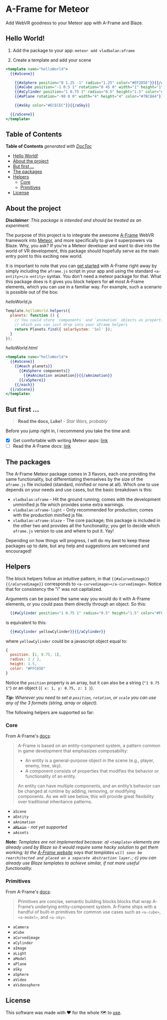 A-Frame for Meteor
===========================

Add WebVR goodness to your Meteor app with A-Frame and Blaze.

## Hello World!

1. Add the package to your app: `meteor add vladbalan:aframe`

2. Create a template and add your scene

```handlebars
<template name="helloWorld">
  {{#aScene}}

    {{#aSphere position="0 1.25 -1" radius="1.25" color="#EF2D5E"}}{{/aSphere}}
    {{#aCube position="-1 0.5 1" rotation="0 45 0" width="1" height="1" depth="1" color="#4CC3D9"}}{{/aCube}}
    {{#aCylinder position="1 0.75 1" radius="0.5" height="1.5" color="#FFC65D"}}{{/aCylinder}}
    {{#aPlane rotation="-90 0 0" width="4" height="4" color="#7BC8A4"}}{{/aPlane}}

    {{#aSky color="#ECECEC"}}{{/aSky}}

  {{/aScene}}
</template>
```
## Table of Contents
<!-- START doctoc generated TOC please keep comment here to allow auto update -->
<!-- DON'T EDIT THIS SECTION, INSTEAD RE-RUN doctoc TO UPDATE -->
**Table of Contents**  *generated with [DocToc](https://github.com/thlorenz/doctoc)*

- [Hello World!](#hello-world)
- [About the project](#about-the-project)
- [But first ...](#but-first-)
- [The packages](#the-packages)
- [Helpers](#helpers)
  - [Core](#core)
  - [Primitives](#primitives)
- [License](#license)

<!-- END doctoc generated TOC please keep comment here to allow auto update -->

## About the project

*__Disclaimer__: This package is intended and should be treated as an experiment.*

The purpose of this project is to integrate the awesome [A-Frame](https://aframe.io/) WebVR framework into [Meteor](https://www.meteor.com/), and more specifically to give it superpowers via Blaze. Why, you ask? If you're a Meteor developer and want to dive into the world of VR development, this package should hopefully serve as the main entry point to this exciting new world.

It is important to note that you can [get started](https://aframe.io/docs/guide/installation.html#Standalone_Downloads) with A-Frame right away by simply including the `aframe.js` script in your app and using the standard `<a-entity></a-entity>` syntax. You don't need a meteor package for that. What this package does is it gives you block helpers for ~~all~~ most A-Frame elements, which you can use in a familiar way. For example, such a scenario is possible out of the box:

*helloWorld.js*
```js
Template.helloWorld.helpers({
  planets: function () {
    // You could store `components` and `animation` objects as properties in your collection
    // which you can just drop into your aFrame helpers
    return Planets.find({ solarSystem: 'Sol' });
  }
});
```

*helloWorld.html*
```handlebars
<template name="helloWorld">
  {{#aScene}}
    {{#each planets}}
      {{#aSphere components}}
        {{#aAnimation animation}}{{/aAnimation}}
      {{/aSphere}}
    {{/each}}
  {{/aScene}}
</template>
```

## But first ...

> __Read the docs, Luke!__ *- Star Wars, probably*

Before you jump right in, I recommend you take the time and:

- [x] Get comfortable with writing Meteor apps: [link](http://docs.meteor.com/#/full/resources)
- [ ] Read the A-Frame docs: [link](https://aframe.io/docs/guide/)

## The packages

The A-Frame Meteor package comes in 3 flavors, each one providing the same functionality, but differentiating themselves by the size of the `aframe.js` file included (standard, minified or none at all). Which one to use depends on your needs and use cases, but the basic breakdown is this:

- `vladbalan:aframe` - Hit the ground running; comes with the development unminified js file which provides some extra warnings.
- `vladbalan:aframe-light` - Only recommended for production; comes with the production minified js file.
- `vladbalan:aframe-blaze` - The core package; this package is included in the other two and provides all the functionality; you get to decide which `aframe.js` version to use and where to put it. Yay!

Depending on how things will progress, I will do my best to keep these packages up to date, but any help and suggestions are welcomed and encouraged!


## Helpers

The block helpers follow an intuitive pattern, in that `{{#aCurvedimage}}{{/aCurvedimage}}` corresponds to `<a-curvedimage></a-curvedimage>`. Notice that for consistency the "i" was not capitalized. 

Arguments can be passed the same way you would do it with A-Frame elements, or you could pass them directly through an object. So this:

```handlebars
  {{#aCylinder position="1 0.75 1" radius="0.5" height="1.5" color="#FFC65D"}}{{/aCylinder}}
```
is equivalent to this:
```handlebars
  {{#aCylinder yellowCylinder}}{{/aCylinder}}
```
where `yellowCylinder` could be a javascript object equal to:
```js
{
  position: [1, 0.75, 1],
  radius: 1 / 2,
  height: 1.5,
  color: "#FFC65D"
}
```
Notice the `position` property is an array, but it can also be a string (`"1 0.75 1"`) or an object (`{ x: 1, y: 0.75, z: 1 }`).

*__Tip:__ Wherever you need to set a `position`, `rotation`, or `scale` you can use any of the 3 formats (string, array or object).*

The following helpers are supported so far:

### Core
From A-Frame's [docs](https://aframe.io/docs/core/):
> A-Frame is based on an entity-component system, a pattern common in game development that emphasizes composability:
>
> - An entity is a general-purpose object in the scene (e.g., player, enemy, tree, sky).
> - A component consists of properties that modifies the behavior or functionality of an entity.
>
> An entity can have multiple components, and an entity’s behavior can be changed at runtime by adding, removing, or modifying components. As we will see below, this will provide great flexibility over traditional inheritance patterns.

- `aScene`
- `aEntity`
- `aAnimation`
- ~~`aMixin`~~ - *not yet supported*
- `aAssets`

*__Note:__ Templates are not implemented because: a) `<template>` elements are already used by Blaze so it would require some hacky solution to get them working; b) the [A-Frame website](https://aframe.io/docs/core/templates.html) says that templates `will soon be rearchitected and placed on a separate abstraction layer.`; c) you can already use Blaze templates to achieve similar, if not more useful functionality.*


### Primitives
From A-Frame's [docs](https://aframe.io/docs/core/):
> Primitives are concise, semantic building blocks blocks that wrap A-Frame’s underlying entity-component system. A-Frame ships with a handful of built-in primitives for common use cases such as `<a-cube>`, `<a-model>`, and `<a-sky>`.

- `aCamera`
- `aCube`
- `aCurvedimage`
- `aCylinder`
- `aImage`
- `aLight`
- `aModel`
- `aPlane`
- `aSky`
- `aSphere`
- `aVideo`
- `aVideosphere`

## License

This software was made with &#10084; for the whole &#128506; to [use](LICENSE).